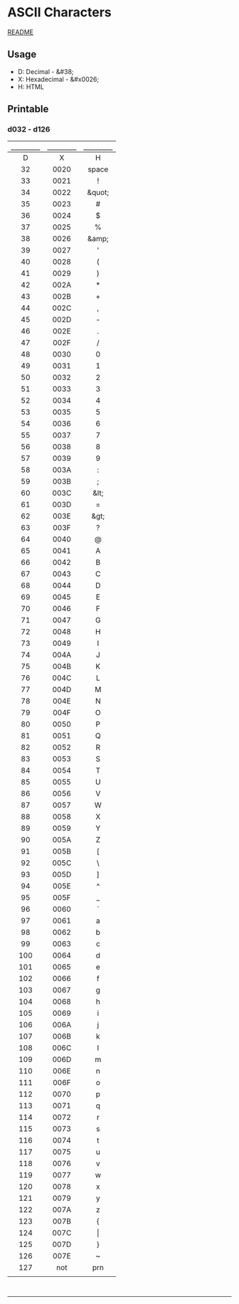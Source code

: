 # ASCII Characters

[README](README.md)

## Usage
- D: Decimal - \&#38;
- X: Hexadecimal - \&#x0026;
- H: HTML

## Printable

### d032 - d126


|`________`|`________`|`________`|
|:---:|:---:|:---:|
| D | X | H |
| 32  | 0020  |  space |
| 33  | 0021  |  ! |
| 34  | 0022  | \&quot; |
| 35  | 0023  |  # |
| 36  | 0024  |  $ |
| 37  | 0025  |  % |
| 38  | 0026  | \&amp; |
| 39  | 0027  |  ' |
| 40  | 0028  |  ( |
| 41  | 0029  |  ) |
| 42  | 002A  |  * |
| 43  | 002B  |  + |
| 44  | 002C  |  , |
| 45  | 002D  |  - |
| 46  | 002E  |  . |
| 47  | 002F  |  / |
| 48  | 0030  |  0 |
| 49  | 0031  |  1 |
| 50  | 0032  |  2 |
| 51  | 0033  |  3 |
| 52  | 0034  |  4 |
| 53  | 0035  |  5 |
| 54  | 0036  |  6 |
| 55  | 0037  |  7 |
| 56  | 0038  |  8 |
| 57  | 0039  |  9 |
| 58  | 003A  |  : |
| 59  | 003B  |  ; |
| 60  | 003C  | \&lt; |
| 61  | 003D  |  = |
| 62  | 003E  | \&gt; |
| 63  | 003F  |  ? |
| 64  | 0040  |  @ |
| 65  | 0041  |  A |
| 66  | 0042  |  B |
| 67  | 0043  |  C |
| 68  | 0044  |  D |
| 69  | 0045  |  E |
| 70  | 0046  |  F |
| 71  | 0047  |  G |
| 72  | 0048  |  H |
| 73  | 0049  |  I |
| 74  | 004A  |  J |
| 75  | 004B  |  K |
| 76  | 004C  |  L |
| 77  | 004D  |  M |
| 78  | 004E  |  N |
| 79  | 004F  |  O |
| 80  | 0050  |  P |
| 81  | 0051  |  Q |
| 82  | 0052  |  R |
| 83  | 0053  |  S |
| 84  | 0054  |  T |
| 85  | 0055  |  U |
| 86  | 0056  |  V |
| 87  | 0057  |  W |
| 88  | 0058  |  X |
| 89  | 0059  |  Y |
| 90  | 005A  |  Z |
| 91  | 005B  |  [ |
| 92  | 005C  |  \ |
| 93  | 005D  |  ] |
| 94  | 005E  |  ^ |
| 95  | 005F  |  _ |
| 96  | 0060  |  ` |
| 97  | 0061  |  a |
| 98  | 0062  |  b |
| 99  | 0063  |  c |
| 100  | 0064  |  d |
| 101  | 0065  |  e |
| 102  | 0066  |  f |
| 103  | 0067  |  g |
| 104  | 0068  |  h |
| 105  | 0069  |  i |
| 106  | 006A  |  j |
| 107  | 006B  |  k |
| 108  | 006C  |  l |
| 109  | 006D  |  m |
| 110  | 006E  |  n |
| 111  | 006F  |  o |
| 112  | 0070  |  p |
| 113  | 0071  |  q |
| 114  | 0072  |  r |
| 115  | 0073  |  s |
| 116  | 0074  |  t |
| 117  | 0075  |  u |
| 118  | 0076  |  v |
| 119  | 0077  |  w |
| 120  | 0078  |  x |
| 121  | 0079  |  y |
| 122  | 007A  |  z |
| 123  | 007B  |  { |
| 124  | 007C  | \| |
| 125  | 007D  |  } |
| 126  | 007E  |  ~ |
| 127 | not | prn | 
| | | |
 

` `

***
